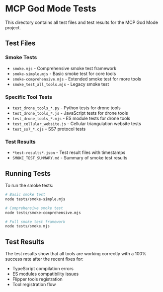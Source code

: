 # MCP God Mode Tests

This directory contains all test files and test results for the MCP God Mode project.

## Test Files

### Smoke Tests
- `smoke.mjs` - Comprehensive smoke test framework
- `smoke-simple.mjs` - Basic smoke test for core tools
- `smoke-comprehensive.mjs` - Extended smoke test for more tools
- `smoke_test_all_tools.mjs` - Legacy smoke test

### Specific Tool Tests
- `test_drone_tools_*.py` - Python tests for drone tools
- `test_drone_tools_*.js` - JavaScript tests for drone tools
- `test_drone_tools_*.mjs` - ES module tests for drone tools
- `test_cellular_website.js` - Cellular triangulation website tests
- `test_ss7_*.cjs` - SS7 protocol tests

### Test Results
- `*test-results*.json` - Test result files with timestamps
- `SMOKE_TEST_SUMMARY.md` - Summary of smoke test results

## Running Tests

To run the smoke tests:

```bash
# Basic smoke test
node tests/smoke-simple.mjs

# Comprehensive smoke test
node tests/smoke-comprehensive.mjs

# Full smoke test framework
node tests/smoke.mjs
```

## Test Results

The test results show that all tools are working correctly with a 100% success rate after the recent fixes for:
- TypeScript compilation errors
- ES modules compatibility issues
- Flipper tools registration
- Tool registration flow
